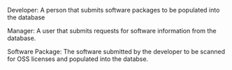 Developer: A person that submits software packages to be populated into the database

Manager: A user that submits requests for software information from the database.

Software Package: The software submitted by the developer to be scanned for OSS licenses and populated into the databse.
